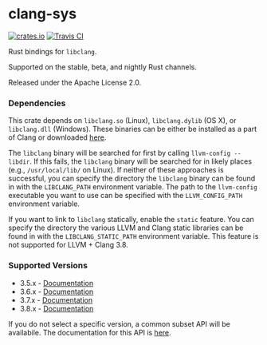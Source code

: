 clang-sys
=========

[![crates.io](https://img.shields.io/crates/v/clang-sys.svg)](https://crates.io/crates/clang-sys)
[![Travis CI](https://travis-ci.org/KyleMayes/clang-sys.svg?branch=master)](https://travis-ci.org/KyleMayes/clang-sys)

Rust bindings for `libclang`.

Supported on the stable, beta, and nightly Rust channels.

Released under the Apache License 2.0.

### Dependencies

This crate depends on `libclang.so` (Linux), `libclang.dylib` (OS X), or `libclang.dll` (Windows).
These binaries can be either be installed as a part of Clang or downloaded
[here](http://llvm.org/releases/download.html).

The `libclang` binary will be searched for first by calling `llvm-config --libdir`. If this fails,
the `libclang` binary will be searched for in likely places (e.g., `/usr/local/lib/` on Linux). If
neither of these approaches is successful, you can specify the directory the `libclang` binary can
be found in with the `LIBCLANG_PATH` environment variable. The path to the `llvm-config` executable
you want to use can be specified with the `LLVM_CONFIG_PATH` environment variable.

If you want to link to `libclang` statically, enable the `static` feature. You can specify the
directory the various LLVM and Clang static libraries can be found in with the
`LIBCLANG_STATIC_PATH` environment variable. This feature is not supported for LLVM + Clang 3.8.

### Supported Versions

* 3.5.x - [Documentation](https://kylemayes.github.io/clang-sys/3_5/clang_sys)
* 3.6.x - [Documentation](https://kylemayes.github.io/clang-sys/3_6/clang_sys)
* 3.7.x - [Documentation](https://kylemayes.github.io/clang-sys/3_7/clang_sys)
* 3.8.x - [Documentation](https://kylemayes.github.io/clang-sys/3_8/clang_sys)

If you do not select a specific version, a common subset API will be availabile. The documentation
for this API is [here](https://kylemayes.github.io/clang-sys/all/clang_sys).
